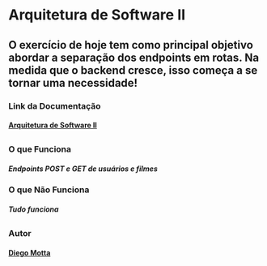 # Arquitetura de Software II

## O exercício de hoje tem como principal objetivo abordar a separação dos endpoints em rotas. Na medida que o backend cresce, isso começa a se tornar uma necessidade!

### Link da Documentação

#### [Arquitetura de Software II](https://www.getpostman.com/collections/1fc36ef9fd448767a803)

##

### O que Funciona 

##### Endpoints POST e GET de usuários e filmes

### O que Não Funciona

##### Tudo funciona

##

### Autor 
#### [Diego Motta](https://github.com/mdiego93)